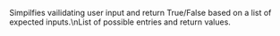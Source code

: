 Simpilfies vailidating user input and return True/False based on a list of expected inputs.\nList of possible entries and return values.
